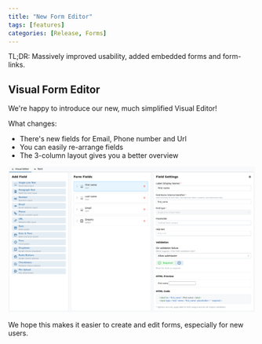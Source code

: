 ```yaml
---
title: "New Form Editor"
tags: [features]
categories: [Release, Forms]
---
```


TL;DR: Massively improved usability, added embedded forms and form-links.

## Visual Form Editor

We're happy to introduce our new, much simplified Visual Editor!

What changes:
- There's new fields for Email, Phone number and Url
- You can easily re-arrange fields
- The 3-column layout gives you a better overview

![Formshive - Revised Form Editor](/assets/images/2025-06-04-new-form-editor.png)

We hope this makes it easier to create and edit forms, especially for new users.